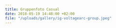 ```yaml
---
title: Gruppenfoto Casual
date: 2018-05-19 14:48:00 +02:00
file: "/uploads/gallery/ig-voltagearc-group.jpeg"
---
```


